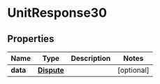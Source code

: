 # UnitResponse30

## Properties
Name | Type | Description | Notes
------------ | ------------- | ------------- | -------------
**data** | [**Dispute**](Dispute.md) |  |  [optional]
